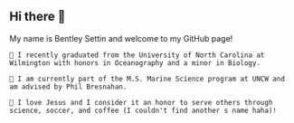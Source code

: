## Hi there 👋

My name is Bentley Settin and welcome to my GitHub page!

    🌱 I recently graduated from the University of North Carolina at Wilmington with honors in Oceanography and a minor in Biology. 

    🔭 I am currently part of the M.S. Marine Science program at UNCW and am advised by Phil Bresnahan.

    💬 I love Jesus and I consider it an honor to serve others through science, soccer, and coffee (I couldn't find another s name haha)!
    

